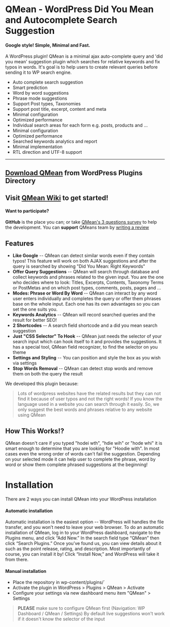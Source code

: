 # QMean - WordPress Did You Mean and Autocomplete Search Suggestion
#### Google style! Simple, Minimal and Fast.

A WordPress plugin! QMean is a minimal ajax auto-complete query and 'did you mean' suggestion plugin which searches for relative keywords and fix typos in words. It's goal is to help users to create relevant queries before sending it to WP search engine.
- Auto complete search suggestion
- Smart prediction
- Word by word suggestions
- Phrase mode suggestions
- Support Post types, Taxonomies
- Support post title, excerpt, content and meta 
- Minimal configuration
- Optimized performance
- Individual search areas for each form e.g. posts, products and ...
- Minimal configuration
- Optimized performance
- Searched keywords analytics and report
- Minimal implementation
- RTL direction and UTF-8 support
---
## [Download QMean](https://wordpress.org/plugins/qmean/) from WordPress Plugins Directory
## Visit [QMean Wiki](https://github.com/arashsafaridev/qmean/wiki/get-started) to get started!
#### Want to participate?

**GitHub** is the place you can; or take [QMean's 3 questions survey](https://forms.gle/mgESz8C5n2zvEyWt9) to help the development.
You can **support** QMeans team by [writing a review](https://wordpress.org/support/plugin/qmean/reviews/)

## Features

- **Like Google**
-- QMean can detect similar words even if they contain typos! This feature will work on both AJAX suggestions and after the query is searched by showing "Did You Mean: Right Keywords"
- **Offer Query Suggestions**
-- QMean will search through database and collect keywords and phrases related to the given input. You are the one who decides where to look: Titles, Excerpts, Contents, Taxonomy Terms or PostMetas and on which post types, comments, posts, pages and ... 
- **Modes: Phrase or Word By Word**
-- QMean can interact by any word user enters individually and completes the query or offer them phrases base on the whole input. Each one has its own advantages so you can set the one suits you.
- **Keywords Analytics**
-- QMean will record searched queries and the result for better SEO!
- **2 Shortcodes**
-- A search field shortcode and a did you mean search suggestion
- **Just "CSS Selector" To Hook**
-- QMean just needs the selector of your search input which can hook itself to it and provides the suggestions. It has a special tool, QMean field recognizer, to find the selector on you theme
- **Settings and Styling**
-- You can position and style the box as you wish via settings
- **Stop Words Removal**
-- QMean can detect stop words and remove them on both the query the result 

We developed this plugin because:

> Lots of wordpress websites have the related results but they can not find it because of user typos and not the right words!
> If you know the language used in a website you can search through it easily. So, we only suggest the best words and phrases relative to any website using QMean

## How This Works!?
QMean doesn't care if you typed "hodei wth", "hdie wih" or "hode whi" it is smart enough to determine that you are looking for "Hoodie with". In most cases even the wrong order of words can't fail the suggestion. Depending on your selected mode it can help user to complete the phrase, word by word or show them complete phrased suggestions at the beginning!
# Installation
There are 2 ways you can install QMean into your WordPress installation
#### Automatic installation
Automatic installation is the easiest option -- WordPress will handles the file transfer, and you won’t need to leave your web browser. To do an automatic installation of QMean, log in to your WordPress dashboard, navigate to the Plugins menu, and click “Add New.”
In the search field type “QMean” then click “Search Plugins.” Once you’ve found us,  you can view details about it such as the point release, rating, and description. Most importantly of course, you can install it by! Click “Install Now,” and WordPress will take it from there.

 #### Manual installation
 * Place the repository in wp-content/plugins/`
 * Activate the plugin in WordPress > Plugins > QMean > Activate
 * Configure your settings via new dashboard menu item "QMean" > Settings

>**PLEASE** make sure to configure QMean first (Navigation: WP Dashboard / QMean / Settings)
By default live suggestions won't work if it doesn't know the selector of the input


